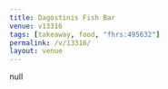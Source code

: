 ```yaml
---
title: Dagostinis Fish Bar
venue: v13316
tags: [takeaway, food, "fhrs:495632"]
permalink: /v/13316/
layout: venue
---
```

null